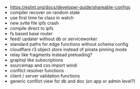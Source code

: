 - https://eslint.org/docs/developer-guide/shareable-configs
- compiler recover on random state
- use first time tw class in watch
- new svlte file ipfs crash
- compile direct to ipfs
- fs based base router
- feed/ updater without db or serviceworker
- standard paths for edge functions without schema config
- cloudflare r3 object store instead of pinata pinning mode
- relay like fragments instead preloading?
- graphql like subscriptions
- sourcemap and css import windi
- conflict resolver functions
- client / server validation functions
- generic conflict view for db and doc (on app or admin level?)